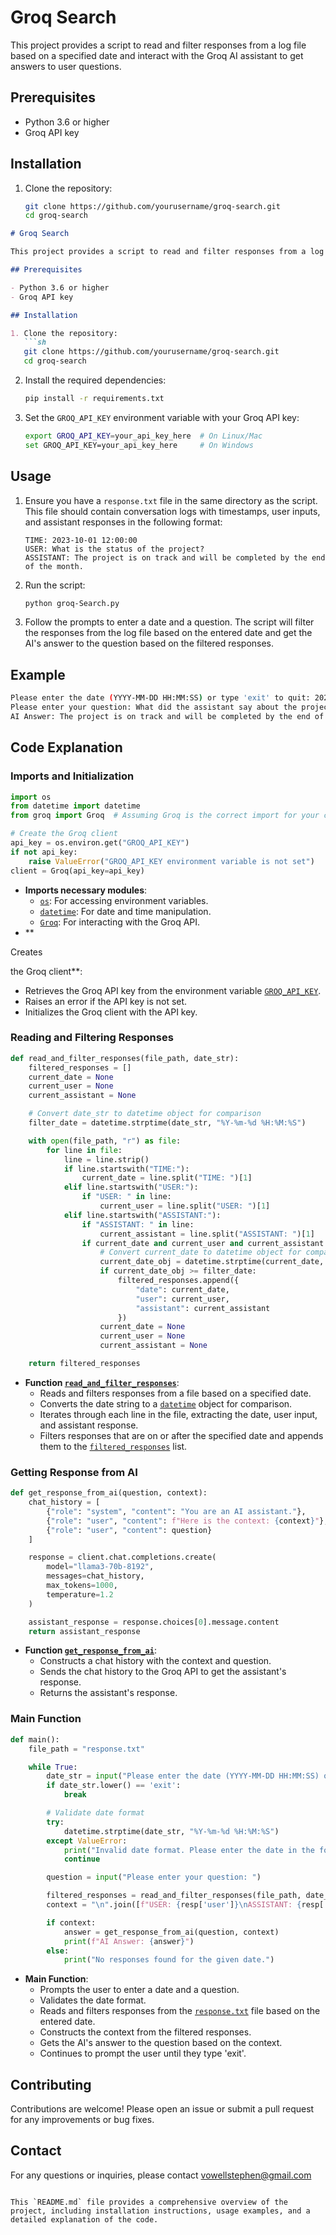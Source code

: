 # Groq Search

This project provides a script to read and filter responses from a log file based on a specified date and interact with the Groq AI assistant to get answers to user questions.

## Prerequisites

- Python 3.6 or higher
- Groq API key

## Installation

1. Clone the repository:
   ```sh
   git clone https://github.com/yourusername/groq-search.git
   cd groq-search

```markdown
# Groq Search

This project provides a script to read and filter responses from a log file based on a specified date and interact with the Groq AI assistant to get answers to user questions.

## Prerequisites

- Python 3.6 or higher
- Groq API key

## Installation

1. Clone the repository:
   ```sh
   git clone https://github.com/yourusername/groq-search.git
   cd groq-search
   ```

2. Install the required dependencies:
   ```sh
   pip install -r requirements.txt
   ```

3. Set the `GROQ_API_KEY` environment variable with your Groq API key:
   ```sh
   export GROQ_API_KEY=your_api_key_here  # On Linux/Mac
   set GROQ_API_KEY=your_api_key_here     # On Windows
   ```

## Usage

1. Ensure you have a `response.txt` file in the same directory as the script. This file should contain conversation logs with timestamps, user inputs, and assistant responses in the following format:
   ```
   TIME: 2023-10-01 12:00:00
   USER: What is the status of the project?
   ASSISTANT: The project is on track and will be completed by the end of the month.
   ```

2. Run the script:
   ```sh
   python groq-Search.py
   ```

3. Follow the prompts to enter a date and a question. The script will filter the responses from the log file based on the entered date and get the AI's answer to the question based on the filtered responses.

## Example

```sh
Please enter the date (YYYY-MM-DD HH:MM:SS) or type 'exit' to quit: 2023-10-01 00:00:00
Please enter your question: What did the assistant say about the project?
AI Answer: The project is on track and will be completed by the end of the month.
```

## Code Explanation

### Imports and Initialization

```python
import os
from datetime import datetime
from groq import Groq  # Assuming Groq is the correct import for your client

# Create the Groq client
api_key = os.environ.get("GROQ_API_KEY")
if not api_key:
    raise ValueError("GROQ_API_KEY environment variable is not set")
client = Groq(api_key=api_key)
```

- **Imports necessary modules**:
  - [`os`](command:_github.copilot.openSymbolFromReferences?%5B%22%22%2C%5B%7B%22uri%22%3A%7B%22scheme%22%3A%22file%22%2C%22authority%22%3A%22%22%2C%22path%22%3A%22%2FD%3A%2FAI_assitant%2Fgroq-Search.py%22%2C%22query%22%3A%22%22%2C%22fragment%22%3A%22%22%7D%2C%22pos%22%3A%7B%22line%22%3A0%2C%22character%22%3A7%7D%7D%5D%2C%222e6df135-e283-4eba-ba38-4008b97d1e36%22%5D "Go to definition"): For accessing environment variables.
  - [`datetime`](command:_github.copilot.openSymbolFromReferences?%5B%22%22%2C%5B%7B%22uri%22%3A%7B%22scheme%22%3A%22file%22%2C%22authority%22%3A%22%22%2C%22path%22%3A%22%2FD%3A%2FAI_assitant%2Fgroq-Search.py%22%2C%22query%22%3A%22%22%2C%22fragment%22%3A%22%22%7D%2C%22pos%22%3A%7B%22line%22%3A1%2C%22character%22%3A5%7D%7D%5D%2C%222e6df135-e283-4eba-ba38-4008b97d1e36%22%5D "Go to definition"): For date and time manipulation.
  - [`Groq`](command:_github.copilot.openSymbolFromReferences?%5B%22%22%2C%5B%7B%22uri%22%3A%7B%22scheme%22%3A%22file%22%2C%22authority%22%3A%22%22%2C%22path%22%3A%22%2FD%3A%2FAI_assitant%2Fgroq-Search.py%22%2C%22query%22%3A%22%22%2C%22fragment%22%3A%22%22%7D%2C%22pos%22%3A%7B%22line%22%3A2%2C%22character%22%3A17%7D%7D%5D%2C%222e6df135-e283-4eba-ba38-4008b97d1e36%22%5D "Go to definition"): For interacting with the Groq API.
- **

Creates

 the Groq client**:
  - Retrieves the Groq API key from the environment variable [`GROQ_API_KEY`](command:_github.copilot.openSymbolFromReferences?%5B%22%22%2C%5B%7B%22uri%22%3A%7B%22scheme%22%3A%22file%22%2C%22authority%22%3A%22%22%2C%22path%22%3A%22%2FD%3A%2FAI_assitant%2Fgroq-Search.py%22%2C%22query%22%3A%22%22%2C%22fragment%22%3A%22%22%7D%2C%22pos%22%3A%7B%22line%22%3A5%2C%22character%22%3A26%7D%7D%5D%2C%222e6df135-e283-4eba-ba38-4008b97d1e36%22%5D "Go to definition").
  - Raises an error if the API key is not set.
  - Initializes the Groq client with the API key.

### Reading and Filtering Responses

```python
def read_and_filter_responses(file_path, date_str):
    filtered_responses = []
    current_date = None
    current_user = None
    current_assistant = None

    # Convert date_str to datetime object for comparison
    filter_date = datetime.strptime(date_str, "%Y-%m-%d %H:%M:%S")

    with open(file_path, "r") as file:
        for line in file:
            line = line.strip()
            if line.startswith("TIME:"):
                current_date = line.split("TIME: ")[1]
            elif line.startswith("USER:"):
                if "USER: " in line:
                    current_user = line.split("USER: ")[1]
            elif line.startswith("ASSISTANT:"):
                if "ASSISTANT: " in line:
                    current_assistant = line.split("ASSISTANT: ")[1]
                if current_date and current_user and current_assistant:
                    # Convert current_date to datetime object for comparison
                    current_date_obj = datetime.strptime(current_date, "%Y-%m-%d %H:%M:%S")
                    if current_date_obj >= filter_date:
                        filtered_responses.append({
                            "date": current_date,
                            "user": current_user,
                            "assistant": current_assistant
                        })
                    current_date = None
                    current_user = None
                    current_assistant = None

    return filtered_responses
```

- **Function [`read_and_filter_responses`](command:_github.copilot.openSymbolFromReferences?%5B%22%22%2C%5B%7B%22uri%22%3A%7B%22scheme%22%3A%22file%22%2C%22authority%22%3A%22%22%2C%22path%22%3A%22%2FD%3A%2FAI_assitant%2Fgroq-Search.py%22%2C%22query%22%3A%22%22%2C%22fragment%22%3A%22%22%7D%2C%22pos%22%3A%7B%22line%22%3A10%2C%22character%22%3A4%7D%7D%5D%2C%222e6df135-e283-4eba-ba38-4008b97d1e36%22%5D "Go to definition")**:
  - Reads and filters responses from a file based on a specified date.
  - Converts the date string to a [`datetime`](command:_github.copilot.openSymbolFromReferences?%5B%22%22%2C%5B%7B%22uri%22%3A%7B%22scheme%22%3A%22file%22%2C%22authority%22%3A%22%22%2C%22path%22%3A%22%2FD%3A%2FAI_assitant%2Fgroq-Search.py%22%2C%22query%22%3A%22%22%2C%22fragment%22%3A%22%22%7D%2C%22pos%22%3A%7B%22line%22%3A1%2C%22character%22%3A5%7D%7D%5D%2C%222e6df135-e283-4eba-ba38-4008b97d1e36%22%5D "Go to definition") object for comparison.
  - Iterates through each line in the file, extracting the date, user input, and assistant response.
  - Filters responses that are on or after the specified date and appends them to the [`filtered_responses`](command:_github.copilot.openSymbolFromReferences?%5B%22%22%2C%5B%7B%22uri%22%3A%7B%22scheme%22%3A%22file%22%2C%22authority%22%3A%22%22%2C%22path%22%3A%22%2FD%3A%2FAI_assitant%2Fgroq-Search.py%22%2C%22query%22%3A%22%22%2C%22fragment%22%3A%22%22%7D%2C%22pos%22%3A%7B%22line%22%3A11%2C%22character%22%3A4%7D%7D%5D%2C%222e6df135-e283-4eba-ba38-4008b97d1e36%22%5D "Go to definition") list.

### Getting Response from AI

```python
def get_response_from_ai(question, context):
    chat_history = [
        {"role": "system", "content": "You are an AI assistant."},
        {"role": "user", "content": f"Here is the context: {context}"},
        {"role": "user", "content": question}
    ]

    response = client.chat.completions.create(
        model="llama3-70b-8192",
        messages=chat_history,
        max_tokens=1000,
        temperature=1.2
    )

    assistant_response = response.choices[0].message.content
    return assistant_response
```

- **Function [`get_response_from_ai`](command:_github.copilot.openSymbolFromReferences?%5B%22%22%2C%5B%7B%22uri%22%3A%7B%22scheme%22%3A%22file%22%2C%22authority%22%3A%22%22%2C%22path%22%3A%22%2FD%3A%2FAI_assitant%2Fgroq-Search.py%22%2C%22query%22%3A%22%22%2C%22fragment%22%3A%22%22%7D%2C%22pos%22%3A%7B%22line%22%3A45%2C%22character%22%3A4%7D%7D%5D%2C%222e6df135-e283-4eba-ba38-4008b97d1e36%22%5D "Go to definition")**:
  - Constructs a chat history with the context and question.
  - Sends the chat history to the Groq API to get the assistant's response.
  - Returns the assistant's response.

### Main Function

```python
def main():
    file_path = "response.txt"

    while True:
        date_str = input("Please enter the date (YYYY-MM-DD HH:MM:SS) or type 'exit' to quit: ")
        if date_str.lower() == 'exit':
            break

        # Validate date format
        try:
            datetime.strptime(date_str, "%Y-%m-%d %H:%M:%S")
        except ValueError:
            print("Invalid date format. Please enter the date in the format YYYY-MM-DD HH:MM:SS.")
            continue

        question = input("Please enter your question: ")

        filtered_responses = read_and_filter_responses(file_path, date_str)
        context = "\n".join([f"USER: {resp['user']}\nASSISTANT: {resp['assistant']}" for resp in filtered_responses])

        if context:
            answer = get_response_from_ai(question, context)
            print(f"AI Answer: {answer}")
        else:
            print("No responses found for the given date.")
```

- **Main Function**:
  - Prompts the user to enter a date and a question.
  - Validates the date format.
  - Reads and filters responses from the [`response.txt`](command:_github.copilot.openRelativePath?%5B%7B%22scheme%22%3A%22file%22%2C%22authority%22%3A%22%22%2C%22path%22%3A%22%2Fd%3A%2FAI_assitant%2Fresponse.txt%22%2C%22query%22%3A%22%22%2C%22fragment%22%3A%22%22%7D%2C%222e6df135-e283-4eba-ba38-4008b97d1e36%22%5D "d:\AI_assitant\response.txt") file based on the entered date.
  - Constructs the context from the filtered responses.
  - Gets the AI's answer to the question based on the context.
  - Continues to prompt the user until they type 'exit'.


## Contributing

Contributions are welcome! Please open an issue or submit a pull request for any improvements or bug fixes.

## Contact

For any questions or inquiries, please contact vowellstephen@gmail.com
```

This `README.md` file provides a comprehensive overview of the project, including installation instructions, usage examples, and a detailed explanation of the code.

